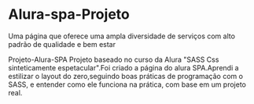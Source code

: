 # Alura-spa-Projeto
Uma página que oferece uma ampla diversidade de serviços com alto padrão de qualidade e bem estar

Projeto-Alura-SPA
Projeto baseado no curso da Alura "SASS Css sinteticamente espetacular".Foi criado a página do alura SPA.Aprendi a estilizar o layout do zero,seguindo boas práticas de programação com o SASS, e entender como ele funciona na prática, com base em um projeto real.
